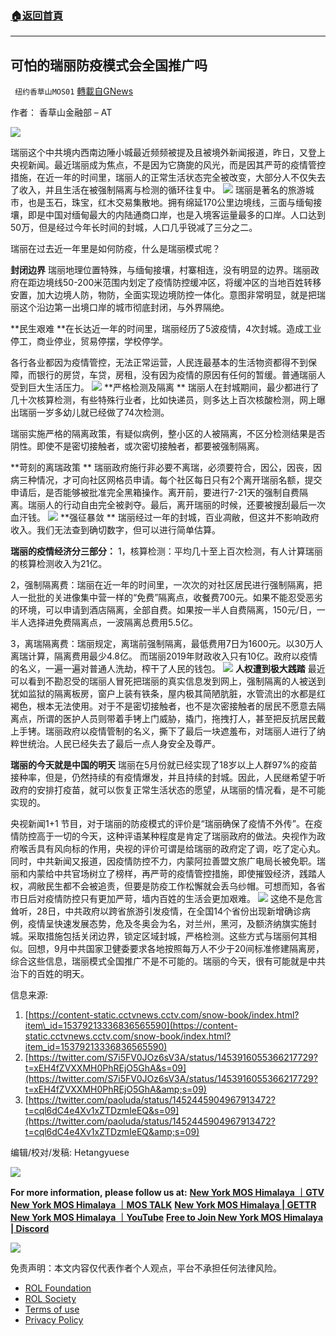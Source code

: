 ###  [:house:返回首頁](https://github.com/ourhimalayas/txt)
---


## 可怕的瑞丽防疫模式会全国推广吗
` 纽约香草山MOS01` [轉載自GNews](https://gnews.org/zh-hans/1630113/)

作者： 香草山金融部 – AT



![](https://assets.gnews.org/wp-content/uploads/2021/10/image-412.png)



瑞丽这个中共境内西南边陲小城最近频频被提及且被境外新闻报道，昨日，又登上央视新闻。最近瑞丽成为焦点，不是因为它旖旎的风光，而是因其严苛的疫情管控措施，在近一年的时间里，瑞丽人的正常生活状态完全被改变，大部分人不仅失去了收入，并且生活在被强制隔离与检测的循环往复中。
![](https://assets.gnews.org/wp-content/uploads/2021/10/Capture77777.jpg)
瑞丽是著名的旅游城市，也是玉石，珠宝，红木交易集散地。拥有绵延170公里边境线，三面与缅甸接壤，即是中国对缅甸最大的内陆通商口岸，也是入境客运量最多的口岸。人口达到50万，但是经过今年长时间的封城，人口几乎锐减了三分之二。

瑞丽在过去近一年里是如何防疫，什么是瑞丽模式呢？

**封闭边界**
瑞丽地理位置特殊，与缅甸接壤，村寨相连，没有明显的边界。瑞丽政府在距边境线50-200米范围内划定了疫情防控缓冲区，将缓冲区的当地百姓转移安置，加大边境人防，物防，全面实现边境防控一体化。意图非常明显，就是把瑞丽这个沿边第一出境口岸的城市彻底封闭，与外界隔绝。

**民生艰难 
**在长达近一年的时间里，瑞丽经历了5波疫情，4次封城。造成工业停工，商业停业，贸易停摆，学校停学。

各行各业都因为疫情管控，无法正常运营，人民连最基本的生活物资都得不到保障，而银行的房贷，车贷，房租，没有因为疫情的原因有任何的暂缓。普通瑞丽人受到巨大生活压力。
![](https://assets.gnews.org/wp-content/uploads/2021/10/Capture7777-1.jpg)
**严格检测及隔离 **
瑞丽人在封城期间，最少都进行了几十次核算检测，有些特殊行业者，比如快递员，则多达上百次核酸检测，网上曝出瑞丽一岁多幼儿就已经做了74次检测。

瑞丽实施严格的隔离政策，有疑似病例，整小区的人被隔离，不区分检测结果是否阴性。即使不是密切接触者，或次密切接触者，都要被强制隔离。

**苛刻的离瑞政策 **
瑞丽政府施行非必要不离瑞，必须要符合，因公，因丧，因病三种情况，才可向社区网格员申请。每个社区每日只有2个离开瑞丽名额，提交申请后，是否能够被批准完全黑箱操作。离开前，要进行7-21天的强制自费隔离。瑞丽人的行动自由完全被剥夺。最后，离开瑞丽的时候，还要被搜刮最后一次血汗钱。
![](https://assets.gnews.org/wp-content/uploads/2021/10/Capture88888.jpg)
**强征暴敛 **
瑞丽经过一年的封城，百业凋敝，但这并不影响政府收入。我们无法查到确切数字，但可以进行简单估算。

**瑞丽的疫情经济分三部分：** 
1，核算检测：平均几十至上百次检测，有人计算瑞丽的核算检测收入为21亿。

2，强制隔离费：瑞丽在近一年的时间里，一次次的对社区居民进行强制隔离，把人一批批的关进像集中营一样的“免费”隔离点，收餐费700元。如果不能忍受恶劣的环境，可以申请到酒店隔离，全部自费。如果按一半人自费隔离，150元/日，一半人选择进免费隔离点，一波隔离总费用5.5亿。

3，离瑞隔离费：瑞丽规定，离瑞前强制隔离，最低费用7日为1600元。以30万人离瑞计算，隔离费用最少4.8亿。 而瑞丽2019年财政收入只有10亿。政府以疫情的名义，一遍一遍对普通人洗劫，榨干了人民的钱包。
![](https://assets.gnews.org/wp-content/uploads/2021/10/Capture777777.jpg)
**人权遭到极大践踏** 
最近可以看到不勘忍受的瑞丽人冒死把瑞丽的真实信息发到网上，强制隔离的人被送到犹如监狱的隔离板房，窗户上装有铁条，屋内极其简陋肮脏，水管流出的水都是红褐色，根本无法使用。对于不是密切接触者，也不是次密接触者的居民不愿意去隔离点，所谓的医护人员则带着手铐上门威胁，撬门，拖拽打人，甚至把反抗居民戴上手铐。瑞丽政府以疫情管制的名义，撕下了最后一块遮羞布，对瑞丽人进行了纳粹世统治。人民已经失去了最后一点人身安全及尊严。

**瑞丽的今天就是中国的明天** 
瑞丽在5月份就已经实现了18岁以上人群97%的疫苗接种率，但是，仍然持续的有疫情爆发，并且持续的封城。因此，人民继希望于听政府的安排打疫苗，就可以恢复正常生活状态的愿望，从瑞丽的情况看，是不可能实现的。

央视新闻1+1 节目，对于瑞丽的防疫模式的评价是“瑞丽确保了疫情不外传”。在疫情防控高于一切的今天，这种评语某种程度是肯定了瑞丽政府的做法。央视作为政府喉舌具有风向标的作用，央视的评价可谓是给瑞丽的政府定了调，吃了定心丸。 同时，中共新闻又报道，因疫情防控不力，内蒙阿拉善盟文旅广电局长被免职。瑞丽和内蒙给中共官场树立了榜样，再严苛的疫情管控措施，即使摧毁经济，践踏人权，凋敝民生都不会被追责，但要是防疫工作松懈就会丢乌纱帽。可想而知，各省市日后对疫情防控只有更加严苛，墙内百姓的生活会更加艰难。
![](https://assets.gnews.org/wp-content/uploads/2021/10/Capture11111111.jpg)
这绝不是危言耸听，28日，中共政府以跨省旅游引发疫情，在全国14个省份出现新增确诊病例，疫情呈快速发展态势，危及冬奥会为名，对兰州，黑河，及额济纳旗实施封城。采取措施包括关闭边界，锁定区域封城，严格检测。这些方式与瑞丽何其相似。回想，9月中共国家卫健委要求各地按照每万人不少于20间标准修建隔离房，综合这些信息，瑞丽模式全国推广不是不可能的。瑞丽的今天，很有可能就是中共治下的百姓的明天。

信息来源: 
1. [https://content-static.cctvnews.cctv.com/snow-book/index.html?item\_id=15379213336836565590](https://content-static.cctvnews.cctv.com/snow-book/index.html?item_id=15379213336836565590)
2. [https://twitter.com/S7i5FV0JOz6sV3A/status/1453916055366217729?t=xEH4fZVXXMH0PhREjO5GhA&s=09](https://twitter.com/S7i5FV0JOz6sV3A/status/1453916055366217729?t=xEH4fZVXXMH0PhREjO5GhA&amp;s=09)
3. [https://twitter.com/paoluda/status/1452445904967913472?t=cql6dC4e4Xv1xZTDzmIeEQ&s=09](https://twitter.com/paoluda/status/1452445904967913472?t=cql6dC4e4Xv1xZTDzmIeEQ&amp;s=09)

编辑/校对/发稿: Hetangyuese

![](https://assets.gnews.org/wp-content/uploads/2021/10/M10-17.png)

**For more information, please follow us at:**
[**New York MOS Himalaya ｜GTV**](https://gtv.org/user/5ffbdcd7f579a75e0bd123e6)
[**New York MOS Himalaya ｜MOS TALK**](https://gtv.org/user/5e9dcdd50dbf207957d89bcd)
[**New York MOS Himalaya | GETTR**](https://www.gettr.com/user/himalaya_mos)
[**New York MOS Himalaya ｜YouTube**](https://www.youtube.com/channel/UCSLHrqs6Pil7V-_jOuZVVgg)
[**Free to Join New York MOS Himalaya | Discord**](https://discord.gg/ChqXAHd)

![](https://assets.gnews.org/wp-content/uploads/2021/10/Gnews-Logo-36-3.png)

 

免责声明：本文内容仅代表作者个人观点，平台不承担任何法律风险。

- [ROL Foundation](https://rolfoundation.org/)
- [ROL Society](https://rolsociety.org/)
- [Terms of use](https://gnews.org/terms-of-use-3/)
- [Privacy Policy](https://gnews.org/privacy-policy/)
